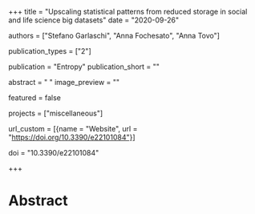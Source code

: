 +++
title = "Upscaling statistical patterns from reduced storage in social and life science big datasets"
date = "2020-09-26"

authors = ["Stefano Garlaschi", "Anna Fochesato", "Anna Tovo"]

publication_types = ["2"]

publication = "Entropy"
publication_short = ""

abstract = " "
image_preview = ""

featured = false

projects = ["miscellaneous"]

url_custom = [{name = "Website", url = "https://doi.org/10.3390/e22101084"}]

doi = "10.3390/e22101084"

+++
# Abstract